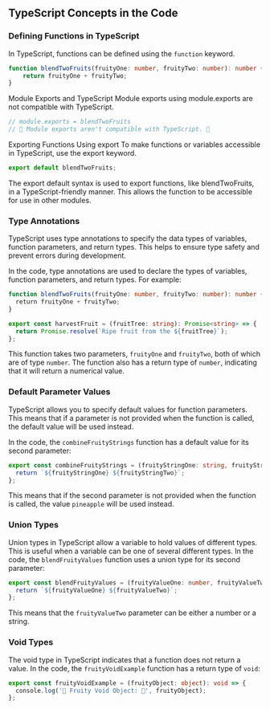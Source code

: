 ## TypeScript Concepts in the Code

### Defining Functions in TypeScript

In TypeScript, functions can be defined using the `function` keyword.

```typescript
function blendTwoFruits(fruityOne: number, fruityTwo: number): number {
    return fruityOne + fruityTwo;
}
```
Module Exports and TypeScript
Module exports using module.exports are not compatible with TypeScript.
```typescript
// module.exports = blendTwoFruits
// 🚫 Module exports aren't compatible with TypeScript. 🚫
```
Exporting Functions Using export
To make functions or variables accessible in TypeScript, use the export keyword.
```typescript
export default blendTwoFruits;
```
The export default syntax is used to export functions, like blendTwoFruits, in a TypeScript-friendly manner.
This allows the function to be accessible for use in other modules.


### Type Annotations

TypeScript uses type annotations to specify the data types of variables, function parameters, and return types. This helps to ensure type safety and prevent errors during development.

In the code, type annotations are used to declare the types of variables, function parameters, and return types. For example:

```typescript
function blendTwoFruits(fruityOne: number, fruityTwo: number): number {
  return fruityOne + fruityTwo;
}

export const harvestFruit = (fruitTree: string): Promise<string> => {
  return Promise.resolve(`Ripe fruit from the ${fruitTree}`);
};
```

This function takes two parameters, `fruityOne` and `fruityTwo`, both of which are of type `number`. The function also has a return type of `number`, indicating that it will return a numerical value.

### Default Parameter Values

TypeScript allows you to specify default values for function parameters. This means that if a parameter is not provided when the function is called, the default value will be used instead.

In the code, the `combineFruityStrings` function has a default value for its second parameter:

```typescript
export const combineFruityStrings = (fruityStringOne: string, fruityStringTwo: string = 'pineapple'): string => {
  return `${fruityStringOne} ${fruityStringTwo}`;
};
```
This means that if the second parameter is not provided when the function is called, the value `pineapple` will be used instead.


### Union Types
Union types in TypeScript allow a variable to hold values of different types. This is useful when a variable can be one of several different types.
In the code, the `blendFruityValues` function uses a union type for its second parameter:

```typescript
export const blendFruityValues = (fruityValueOne: number, fruityValueTwo: number | string): string => {
  return `${fruityValueOne} ${fruityValueTwo}`;
};
```
This means that the `fruityValueTwo` parameter can be either a number or a string.

### Void Types
The void type in TypeScript indicates that a function does not return a value. In the code, the `fruityVoidExample` function has a return type of `void`:

```typescript
export const fruityVoidExample = (fruityObject: object): void => {
  console.log('🍊 Fruity Void Object: 🍎', fruityObject);
};

```
